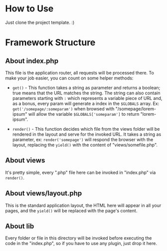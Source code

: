 How to Use
==========

Just clone the project template. :)

Framework Structure
===================

About index.php
---------------
This file is the application router, all requests will be processed there. To make your job easier, you can count on some helper methods:

* `get()` - This function takes a string as parameter and returns a boolean; true means that the URL matches the string. The string can also contain parameters starting with `:` which represents a variable piece of URL and, as a bonus, every param will generate a index in the `$GLOBALS` array. Ex: `get('/somepage/:someparam')` when browsed with "/somepage/lorem-ipsum" will allow the variable `$GLOBALS['someparam']` to return "lorem-ipsum".

* `render()` - This function decides which file from the views folder will be rendered in the layout and serve for the invoked URL. It takes a string as parameter, ex: `render('somepage')` will respond the browser with the layout, replacing the `yield()` with the content of "views/somefile.php".

About views
-----------
It's pretty simple, every ".php" file here can be invoked in "index.php" via `render()`.

About views/layout.php
----------------------
This is the standard application layout, the HTML here will appear in all your pages, and the `yield()` will be replaced with the page's content.

About lib
---------
Every folder or file in this directory will be invoked before executing the code in the "index.php", so if you have to use any plugin, just drop it here.
